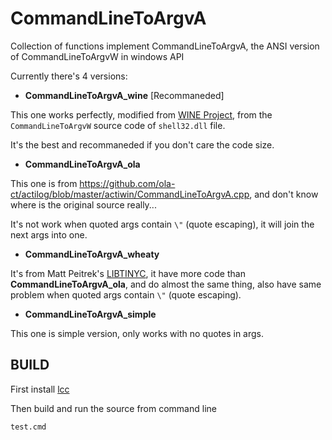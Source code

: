 # CommandLineToArgvA
Collection of functions implement CommandLineToArgvA, the ANSI version of CommandLineToArgvW in windows API

Currently there's 4 versions:

- **CommandLineToArgvA_wine** [Recommaneded]

This one works perfectly, modified from [WINE Project](https://winehq.com), from the `CommandLineToArgvW` source code of `shell32.dll` file.

It's the best and  recommaneded if you don't care the code size.

- **CommandLineToArgvA_ola**

This one is from https://github.com/ola-ct/actilog/blob/master/actiwin/CommandLineToArgvA.cpp, and don't know where is the original source really...

It's not work when quoted args contain `\"` (quote escaping), it will join the next args into one.

- **CommandLineToArgvA_wheaty**

It's from Matt Peitrek's [LIBTINYC](http://www.wheaty.net/libctiny.zip), it have more code than **CommandLineToArgvA_ola**, and do almost the same thing, also have same problem when quoted args contain `\"` (quote escaping).

- **CommandLineToArgvA_simple**

This one is simple version, only works with no quotes in args.

## BUILD

First install [lcc](www.cs.virginia.edu/~lcc-win32/)

Then build and run the source from command line

``` batchfile
test.cmd
```


